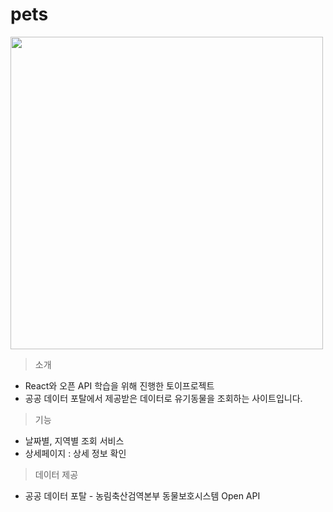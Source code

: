 # pets
<img src=https://user-images.githubusercontent.com/107971288/208018718-b942863f-ac4f-47dc-b0e2-16e67444fb25.png width=500px; />

 
> 소개
- React와 오픈 API 학습을 위해 진행한 토이프로젝트
- 공공 데이터 포탈에서 제공받은 데이터로 유기동물을 조회하는 사이트입니다.

> 기능
- 날짜별, 지역별 조회 서비스
- 상세페이지 : 상세 정보 확인

> 데이터 제공
- 공공 데이터 포탈 -  농림축산검역본부 동물보호시스템 Open API
